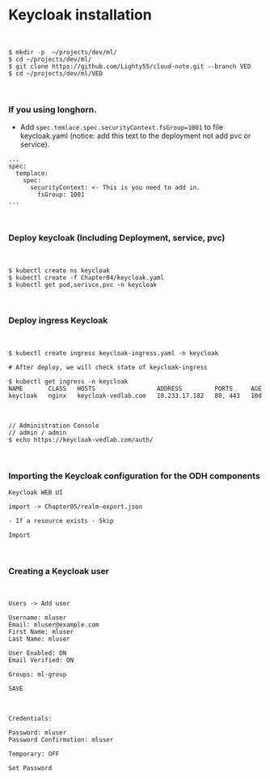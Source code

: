 # Keycloak installation

<br/>

```
$ mkdir -p  ~/projects/dev/ml/
$ cd ~/projects/dev/ml/
$ git clone https://github.com/Lighty55/cloud-note.git --branch VED
$ cd ~/projects/dev/ml/VED
```

<br/>

### If you using longhorn.

- Add `spec.temlace.spec.securityContext.fsGroup=1001` to file keycloak.yaml (notice: add this text to the deployment not add pvc or service).

```
...
spec:
  templace:
    spec:
      securityContext: <- This is you need to add in.
        fsGroup: 1001
...
```

<br/>

### Deploy keycloak (Including Deployment, service, pvc)

<br/>

```
$ kubectl create ns keycloak
$ kubectl create -f Chapter04/keycloak.yaml
$ kubectl get pod,serivce,pvc -n keycloak
```

<br/>

### Deploy ingress Keycloak

<br/>

```
$ kubectl create ingress keycloak-ingress.yaml -n keycloak

# After deploy, we will check state of keycloak-ingress

$ kubectl get ingress -n keycloak
NAME       CLASS   HOSTS                 ADDRESS         PORTS     AGE
keycloak   nginx   keycloak-vedlab.com   10.233.17.182   80, 443   10d
```

<br/>

```
// Administration Console
// admin / admin
$ echo https://keycloak-vedlab.com/auth/
```

<br/>

### Importing the Keycloak configuration for the ODH components

```
Keycloak WEB UI

import -> Chapter05/realm-export.json

- If a resource exists - Skip

Import
```

<br/>

### Creating a Keycloak user

<br/>

```
Users -> Add user

Username: mluser
Email: mluser@example.com
First Name: mluser
Last Name: mluser

User Enabled: ON
Email Verified: ON

Groups: ml-group

SAVE
```

<br/>

```
Credentials:

Password: mluser
Password Confirmation: mluser

Temporary: OFF

Set Password
```
